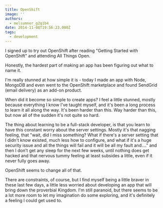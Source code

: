 ```yaml
---
title: OpenShift
image: ''
authors:
  - melsumner_g2q1b4
date: 2014-11-08T19:56:23.000Z
tags:
  - development
---
```

I signed up to try out OpenShift after reading "Getting Started with OpenShift" and attending All Things Open.

Honestly, the hardest part of making an app has been figuring out what to name it.

I'm really stunned at how simple it is - today I made an app with Node, MongoDB and even went to the OpenShift marketplace and found SendGrid (email delivery) as an add-on product.

When did it become so simple to create apps? I feel a little stunned, mostly because everything I know I've taught myself, and it's been a long process to learn it all along the way. It's been harder than this. Way harder than this, but now all of the sudden it's not quite so hard.

The thing about learning to be a full-stack developer, is that you learn to have this constant worry about the server settings. Mostly it's that nagging feeling, that "wait, did I miss something? What if there's a server setting that I didn't know existed, much less how to configure, and what if it's a huge security issue and all the things will fail and it will be all my fault and...." and then I don't get any sleep for the next few weeks, until nothing does get hacked and that nervous tummy feeling at least subsides a little, even if it never fully goes away.

OpenShift seems to change all of that.

There are constraints, of course, but I find myself being a little braver in these last few days, a little less worried about developing an app that will bring down the proverbial Kingdom. I'm still paranoid, but there seems to be a lot more room to let my imagination do some exploring, and it's definitely a feeling I could get used to.